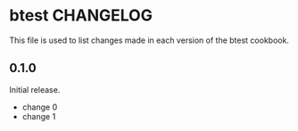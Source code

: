 # btest CHANGELOG

This file is used to list changes made in each version of the btest cookbook.

## 0.1.0

Initial release.

- change 0
- change 1
